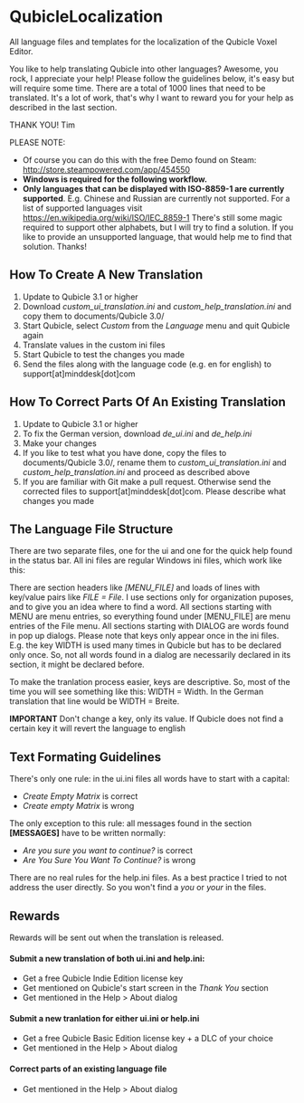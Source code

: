 # QubicleLocalization
All language files and templates for the localization  of the Qubicle Voxel Editor.

You like to help translating Qubicle into other languages? Awesome, you rock, I appreciate your help! Please follow the guidelines below, it's easy but will require some time. There are a total of 1000 lines that need to be translated. It's a lot of work, that's why I want to reward you for your help as described in the last section.

THANK YOU!
Tim

PLEASE NOTE:
* Of course you can do this with the free Demo found on Steam: http://store.steampowered.com/app/454550
* **Windows is required for the following workflow.**
* **Only languages that can be displayed with ISO-8859-1 are currently supported**. E.g. Chinese and Russian are currently not supported. For a list of supported languages visit https://en.wikipedia.org/wiki/ISO/IEC_8859-1 There's still some magic required to support other alphabets, but I will try to find a solution. If you like to provide an unsupported language, that would help me to find that solution. Thanks!

## How To Create A New Translation

1. Update to Qubicle 3.1 or higher
2. Download *custom_ui_translation.ini* and *custom_help_translation.ini* and copy them to documents/Qubicle 3.0/
3. Start Qubicle, select *Custom* from the *Language* menu and quit Qubicle again
4. Translate values in the custom ini files
5. Start Qubicle to test the changes you made
6. Send the files along with the language code (e.g. en for english) to support[at]minddesk[dot]com

## How To Correct Parts Of An Existing Translation

1. Update to Qubicle 3.1 or higher
2. To fix the German version, download *de_ui.ini* and *de_help.ini* 
3. Make your changes
4. If you like to test what you have done, copy the files to documents/Qubicle 3.0/, rename them to *custom_ui_translation.ini* and *custom_help_translation.ini* and proceed as described above
5. If you are familiar with Git make a pull request. Otherwise send the corrected files to support[at]minddesk[dot]com. Please describe what changes you made

## The Language File Structure

There are two separate files, one for the ui and one for the quick help found in the status bar. All ini files are regular Windows ini files, which work like this:

There are section headers like *[MENU_FILE]* and loads of lines with key/value pairs like *FILE = File*.
I use sections only for organization puposes, and to give you an idea where to find a word. All sections starting with MENU are menu entries, so everything found under [MENU_FILE] are menu entries of the File menu. All sections starting with DIALOG are words found in pop up dialogs.
Please note that keys only appear once in the ini files. E.g. the key WIDTH is used many times in Qubicle but has to be declared only once. So, not all words found in a dialog are necessarily declared in its section, it might be declared before.

To make the tranlation process easier, keys are descriptive. So, most of the time you will see something like this: WIDTH = Width. In the German translation that line would be WIDTH = Breite. 

**IMPORTANT** Don't change a key, only its value. If Qubicle does not find a certain key it will revert the language to english

## Text Formating Guidelines

There's only one rule: in the ui.ini files all words have to start with a capital:

* *Create Empty Matrix* is correct
* *Create empty Matrix* is wrong

The only exception to this rule: all messages found in the section **[MESSAGES]** have to be written normally:

* *Are you sure you want to continue?* is correct
* *Are You Sure You Want To Continue?* is wrong

There are no real rules for the help.ini files. As a best practice I tried to not address the user directly. So you won't find a *you* or *your* in the files. 

## Rewards

Rewards will be sent out when the translation is released.

#### Submit a new translation of both ui.ini and help.ini:

* Get a free Qubicle Indie Edition license key
* Get mentioned on Qubicle's start screen in the *Thank You* section
* Get mentioned in the Help > About dialog

#### Submit a new tranlation for either ui.ini or help.ini

* Get a free Qubicle Basic Edition license key + a DLC of your choice
* Get mentioned in the Help > About dialog

#### Correct parts of an existing language file

* Get mentioned in the Help > About dialog
